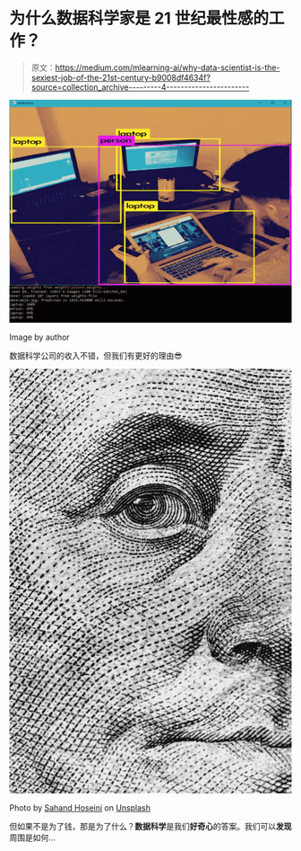 # 为什么数据科学家是 21 世纪最性感的工作？

> 原文：<https://medium.com/mlearning-ai/why-data-scientist-is-the-sexiest-job-of-the-21st-century-b9008df4634f?source=collection_archive---------4----------------------->

![](img/1aa31fcb5e756c47f17e83717483110c.png)

Image by author

数据科学公司的收入不错，但我们有更好的理由😎

![](img/60c0cbb73c211f6859a9fa267a2a6c14.png)

Photo by [Sahand Hoseini](https://unsplash.com/@sahandh?utm_source=medium&utm_medium=referral) on [Unsplash](https://unsplash.com?utm_source=medium&utm_medium=referral)

但如果不是为了钱，那是为了什么？**数据科学**是我们**好奇心**的答案。我们可以**发现**周围是如何…